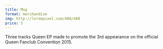 ```yaml
---
title: Mug
format: merchandise
img: http://lorempixel.com/480/480
price: 5
---
```


Three tracks Queen EP made to promote the 3rd appearance on the official Queen Fanclub Convention 2015.